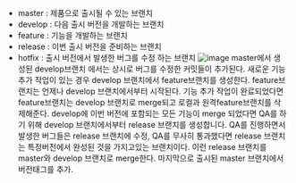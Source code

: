 * master : 제품으로 출시될 수 있는 브랜치
* develop : 다음 출시 버전을 개발하는 브랜치
* feature : 기능을 개발하는 브랜치
* release : 이번 출시 버전을 준비하는 브랜치
* hotfix : 출시 버전에서 발생한 버그를 수정 하는 브랜치
![image](https://user-images.githubusercontent.com/61822619/179235146-d14d9671-889b-4752-bb67-ef0da0022547.png)
master에서 생성된 develop브랜치 에서는 상시로 버그를 수정한 커밋들이 추가된다.
새로운 기능 추가 작업이 있는 경우 develop 브랜치에서 feature브랜치를 생성한다.
feature브랜치는 언제나 develop 브랜치에서부터 시작된다.
기능 추가 작업이 완료되었다면 feature브랜치는 develop 브랜치로 merge되고 로컬과 원격feature브랜치를 삭제해준다. develop에 이번 버전에 포함되는 모든 기능이 merge 되었다면 QA를 하기 위해 develop 브랜치에서부터 release 브랜치를 생성합니다.
QA를 진행하면서 발생한 버그들은 release 브랜치에 수정, QA를 무사히 통과했다면 release 브랜치는 특정버전에서 완성된 것을 가지고있는 브랜치이다. 이런 release 브랜치를 master와 develop 브랜치로 merge한다. 마지막으로 출시된 master 브랜치에서 버전태그를 추가.
